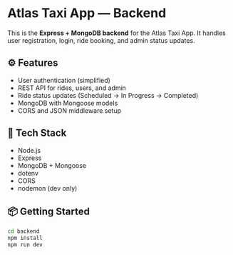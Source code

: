 # Atlas Taxi App — Backend

This is the **Express + MongoDB backend** for the Atlas Taxi App. It handles user registration, login, ride booking, and admin status updates.

## ⚙️ Features

- User authentication (simplified)
- REST API for rides, users, and admin
- Ride status updates (Scheduled → In Progress → Completed)
- MongoDB with Mongoose models
- CORS and JSON middleware setup

## 🔧 Tech Stack

- Node.js
- Express
- MongoDB + Mongoose
- dotenv
- CORS
- nodemon (dev only)

## 📦 Getting Started

```bash
cd backend
npm install
npm run dev
